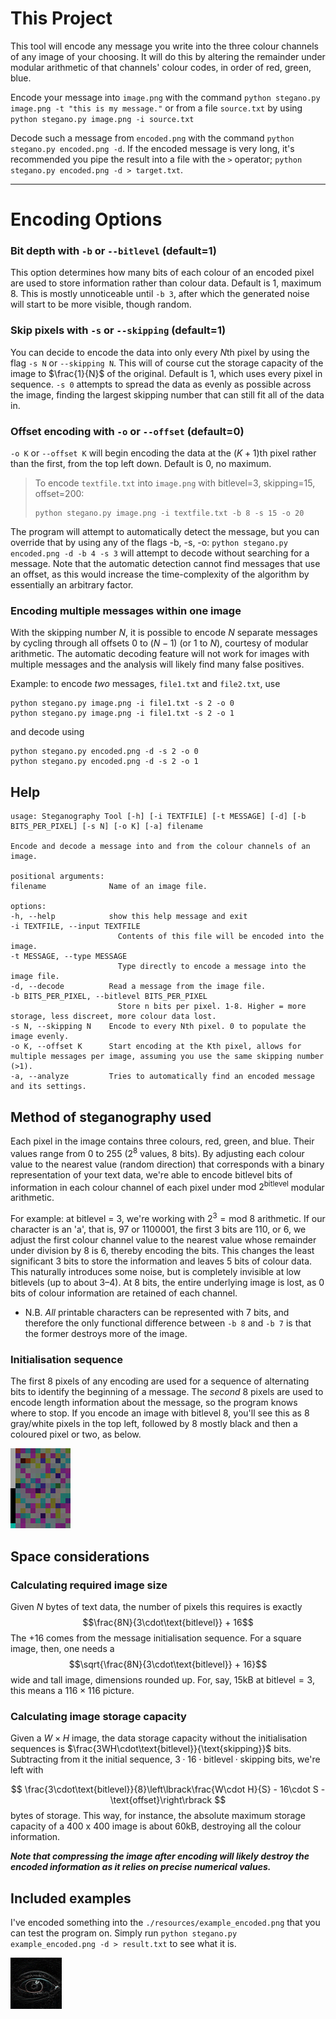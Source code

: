 # This Project
This tool will encode any message you write into the three
colour channels of any image of your choosing. It will do this by altering the
remainder under modular arithmetic of that channels' colour codes, in order of red, green, blue.

Encode your message into `image.png` with the command `python stegano.py image.png -t "this is my message."` or from a file `source.txt` by using `python stegano.py image.png -i source.txt`

Decode such a message from `encoded.png` with the command `python stegano.py encoded.png -d`. If the encoded message is very long, it's recommended you pipe the result into a file with the `>` operator; `python stegano.py encoded.png -d > target.txt`.

---

# Encoding Options

### Bit depth with `-b` or `--bitlevel` (default=1)

This option determines how many bits of each colour of an encoded pixel are used 
to store information rather than colour data. Default is $1$, maximum $8$. 
This is mostly unnoticeable until `-b 3`, after which the generated noise will start to be more visible, though random.

### Skip pixels with `-s` or `--skipping` (default=1)

You can decide to encode the data into only every $N\text{th}$ pixel by using the flag `-s N` or `--skipping N`. 
This will of course cut the storage capacity of the image to $\frac{1}{N}$ of the original. Default is 1, 
which uses every pixel in sequence. `-s 0` attempts to spread the data as evenly as possible across the image, 
finding the largest skipping number that can still fit all of the data in.

### Offset encoding with `-o` or `--offset` (default=0)

`-o K` or `--offset K` will begin encoding the data at the $(K + 1)\text{th}$ pixel rather than the first, from the top left down. Default is 0, no maximum.

> To encode `textfile.txt` into `image.png` with bitlevel=3, skipping=15, offset=200:
> ```
>python stegano.py image.png -i textfile.txt -b 8 -s 15 -o 20
> ```

The program will attempt to automatically detect the message, but you can override that by using any of the flags -b, -s, -o: `python stegano.py encoded.png -d -b 4 -s 3` will attempt to decode without searching for a message. Note that the automatic detection cannot find messages that use an offset, as this would increase the time-complexity of the algorithm by essentially an arbitrary factor.

### Encoding multiple messages within one image
With the skipping number $N$, it is possible to encode $N$ separate messages by cycling through all offsets $0$ to $(N-1)$ (or $1$ to $N$), courtesy of modular arithmetic. The automatic decoding feature will not work for images with multiple messages and the analysis will likely find many false positives.

Example: to encode *two* messages, `file1.txt` and `file2.txt`, use 
```
python stegano.py image.png -i file1.txt -s 2 -o 0
python stegano.py image.png -i file1.txt -s 2 -o 1
```
and decode using 
```
python stegano.py encoded.png -d -s 2 -o 0
python stegano.py encoded.png -d -s 2 -o 1
```

## Help
    usage: Steganography Tool [-h] [-i TEXTFILE] [-t MESSAGE] [-d] [-b BITS_PER_PIXEL] [-s N] [-o K] [-a] filename

    Encode and decode a message into and from the colour channels of an image.

    positional arguments:
    filename              Name of an image file.

    options:
    -h, --help            show this help message and exit
    -i TEXTFILE, --input TEXTFILE
                            Contents of this file will be encoded into the image.
    -t MESSAGE, --type MESSAGE
                            Type directly to encode a message into the image file.
    -d, --decode          Read a message from the image file.
    -b BITS_PER_PIXEL, --bitlevel BITS_PER_PIXEL
                            Store n bits per pixel. 1-8. Higher = more storage, less discreet, more colour data lost.
    -s N, --skipping N    Encode to every Nth pixel. 0 to populate the image evenly.
    -o K, --offset K      Start encoding at the Kth pixel, allows for multiple messages per image, assuming you use the same skipping number (>1).
    -a, --analyze         Tries to automatically find an encoded message and its settings.

## Method of steganography used
Each pixel in the image contains three colours, red, green, and blue. Their values range from $0$ to $255$ ($2^8$ values, $8$ bits). By adjusting
each colour value to the nearest value (random direction) that corresponds with a binary representation of your text data, we're able to
encode bitlevel bits of information in each colour channel of each pixel under $\text{mod } 2^{\text{bitlevel}}$ modular arithmetic.

For example: at bitlevel = $3$, we're working with $2^3 = \text{mod } 8$ arithmetic. If our character is an 'a', that is, $97$ or $1100001$, the first $3$ bits
are $110$, or $6$, we adjust the first colour channel value to the nearest value whose remainder under division by $8$ is $6$, thereby encoding the bits.
This changes the least significant $3$ bits to store the information and leaves $5$ bits of colour data.
This naturally introduces some noise, but is completely invisible at low bitlevels (up to about $\text{3--4}$). At $8$ bits, the entire underlying image is lost, as $0$ bits of colour information are retained of each channel.

* N.B. *All* printable characters can be represented with 7 bits, and therefore the only functional difference between `-b 8` and `-b 7` is that the former destroys more of the image.

### Initialisation sequence
The first $8$ pixels of any encoding are used for a sequence of alternating bits to identify the beginning of a message. The *second* $8$ pixels are used to encode length information about the message, so the program knows where to stop. If you encode an image with bitlevel $8$, you'll see this as $8$ gray/white pixels in the top left, followed by $8$ mostly black and then a coloured pixel or two, as below.

![](./resources/encoding_pixels.png)

## Space considerations
### Calculating required image size
Given $N$ bytes of text data, the number of pixels this requires is exactly $$\frac{8N}{3\cdot\text{bitlevel}} + 16$$ The $+ 16$ comes from the message initialisation sequence. For a square image, then, one needs a $$\sqrt{\frac{8N}{3\cdot\text{bitlevel}} + 16}$$ wide and tall image, dimensions rounded up. For, say, $15\text{kB}$ at $\text{bitlevel}=3$, this means a $116 \times 116$ picture.

### Calculating image storage capacity
Given a $W \times H$ image, the data storage capacity without the initialisation sequences is 
$\frac{3WH\cdot\text{bitlevel}}{\text{skipping}}$ bits. Subtracting from it the initial sequence, $3\cdot16\cdot\text{bitlevel}\cdot\text{skipping}$ bits, we're left with

$$
\frac{3\cdot\text{bitlevel}}{8}\left\lbrack\frac{W\cdot H}{S} - 16\cdot S - \text{offset}\right\rbrack
$$
bytes of storage. This way, for instance, the absolute maximum storage capacity of a 400 x 400 image is about 60kB, destroying all the colour information.

***Note that compressing the image after encoding will likely destroy the encoded information as it relies on precise numerical values.***

## Included examples
I've encoded something into the `./resources/example_encoded.png` that you can test the program on. Simply run `python stegano.py example_encoded.png -d > result.txt` to see what it is.

![Hmm...](./resources/pgp.png)